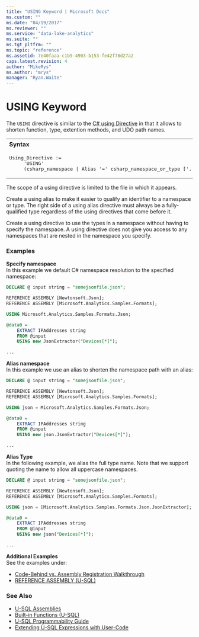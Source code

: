 ```yaml
---
title: "USING Keyword | Microsoft Docs"
ms.custom: ""
ms.date: "04/19/2017"
ms.reviewer: ""
ms.service: "data-lake-analytics"
ms.suite: ""
ms.tgt_pltfrm: ""
ms.topic: "reference"
ms.assetid: 7e40faaa-c1b9-4903-b153-fe42f78d27a2
caps.latest.revision: 4
author: "MikeRys"
ms.author: "mrys"
manager: "Ryan.Waite"
---
```

# USING Keyword
The `USING` directive is similar to the [C# using Directive](https://msdn.microsoft.com/library/sf0df423.aspx) in that it allows to shorten function, type, extention methods, and UDO path names.

<table><th align="left">Syntax</th><tr><td><pre>
Using_Directive :=                                                                                       
     'USING' 
     (csharp_namespace | Alias '=' csharp_namespace_or_type ['.' class]).
</pre></td></tr></table>

The scope of a using directive is limited to the file in which it appears.

Create a using alias to make it easier to qualify an identifier to a namespace or type. The right side of a using alias directive must always be a fully-qualified type regardless of the using directives that come before it.

Create a using directive to use the types in a namespace without having to specify the namespace. A using directive does not give you access to any namespaces that are nested in the namespace you specify.

### Examples

**Specify namespace**    
In this example we default C# namespace resolution to the specified namespace:
```sql
DECLARE @ input string = "somejsonfile.json";

REFERENCE ASSEMBLY [Newtonsoft.Json];
REFERENCE ASSEMBLY [Microsoft.Analytics.Samples.Formats];

USING Microsoft.Analytics.Samples.Formats.Json;

@data0 = 
    EXTRACT IPAddresses string
    FROM @input
    USING new JsonExtractor("Devices[*]");

...
```

**Alias namespace**   
In this example we use an alias to shorten the namespace path with an alias:
```sql
DECLARE @ input string = "somejsonfile.json";

REFERENCE ASSEMBLY [Newtonsoft.Json];
REFERENCE ASSEMBLY [Microsoft.Analytics.Samples.Formats];

USING json = Microsoft.Analytics.Samples.Formats.Json;

@data0 = 
    EXTRACT IPAddresses string
    FROM @input
    USING new json.JsonExtractor("Devices[*]");

...
```

**Alias Type**    
In the following example, we alias the full type name. Note that we support quoting the name to allow all uppercase namespaces.
```sql
DECLARE @ input string = "somejsonfile.json";

REFERENCE ASSEMBLY [Newtonsoft.Json];
REFERENCE ASSEMBLY [Microsoft.Analytics.Samples.Formats];

USING json = [Microsoft.Analytics.Samples.Formats.Json.JsonExtractor];

@data0 = 
    EXTRACT IPAddresses string
    FROM @input
    USING new json("Devices[*]");

...
```

**Additional Examples**   
See the examples under:
* [Code-Behind vs. Assembly Registration Walkthrough](extending-u-sql-expressions-with-user-code.md#usingAssemblies)
* [REFERENCE ASSEMBLY (U-SQL)](reference-assembly-u-sql.md)


### See Also
* [U-SQL Assemblies](u-sql-assemblies.md)  
* [Built-in Functions (U-SQL)](built-in-functions-u-sql.md)  
* [U-SQL Programmability Guide](https://docs.microsoft.com/azure/data-lake-analytics/data-lake-analytics-u-sql-programmability-guide)
* [Extending U-SQL Expressions with User-Code](extending-u-sql-expressions-with-user-code.md)
